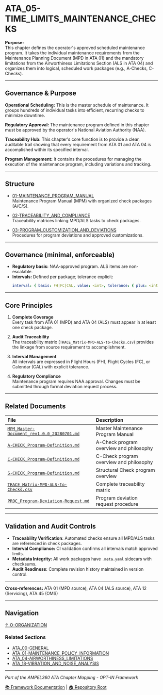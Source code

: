 # ATA_05-TIME_LIMITS_MAINTENANCE_CHECKS

**Purpose:**  
This chapter defines the operator's approved scheduled maintenance program. It takes the individual maintenance requirements from the Maintenance Planning Document (MPD in ATA 01) and the mandatory limitations from the Airworthiness Limitations Section (ALS in ATA 04) and organizes them into logical, scheduled work packages (e.g., A-Checks, C-Checks).

---

## Governance & Purpose

**Operational Scheduling:** This is the master schedule of maintenance. It groups hundreds of individual tasks into efficient, recurring checks to minimize downtime.

**Regulatory Approval:** The maintenance program defined in this chapter must be approved by the operator's National Aviation Authority (NAA).

**Traceability Hub:** This chapter's core function is to provide a clear, auditable trail showing that every requirement from ATA 01 and ATA 04 is accomplished within its specified interval.

**Program Management:** It contains the procedures for managing the execution of the maintenance program, including variations and tracking.

---

## Structure

- [01-MAINTENANCE_PROGRAM_MANUAL](01-MAINTENANCE_PROGRAM_MANUAL/)  
  Maintenance Program Manual (MPM) with organized check packages (A/C/S).

- [02-TRACEABILITY_AND_COMPLIANCE](02-TRACEABILITY_AND_COMPLIANCE/)  
  Traceability matrices linking MPD/ALS tasks to check packages.

- [03-PROGRAM_CUSTOMIZATION_AND_DEVIATIONS](03-PROGRAM_CUSTOMIZATION_AND_DEVIATIONS/)  
  Procedures for program deviations and approved customizations.

---

## Governance (minimal, enforceable)

- **Regulatory basis:** NAA-approved program. ALS items are non-escalable.
- **Intervals:** Defined per package; tolerance explicit:
  ```yaml
  interval: { basis: FH|FC|CAL, value: <int>, tolerance: { plus: <int>, minus: <int> } }
  ```

---

## Core Principles

1. **Complete Coverage**  
   Every task from ATA 01 (MPD) and ATA 04 (ALS) must appear in at least one check package.

2. **Audit Traceability**  
   The traceability matrix (`TRACE_Matrix-MPD-ALS-to-Checks.csv`) provides the linkage from source requirement to accomplishment.

3. **Interval Management**  
   All intervals are expressed in Flight Hours (FH), Flight Cycles (FC), or Calendar (CAL) with explicit tolerance.

4. **Regulatory Compliance**  
   Maintenance program requires NAA approval. Changes must be submitted through formal deviation request process.

---

## Related Documents

| File | Description |
| :--- | :--- |
| [`MPM_Master-Document_rev1.0.0_20280701.md`](01-MAINTENANCE_PROGRAM_MANUAL/MPM_Master-Document_rev1.0.0_20280701.md) | Master Maintenance Program Manual |
| [`A-CHECK_Program-Definition.md`](01-MAINTENANCE_PROGRAM_MANUAL/01-A-CHECKS/A-CHECK_Program-Definition.md) | A-Check program overview and philosophy |
| [`C-CHECK_Program-Definition.md`](01-MAINTENANCE_PROGRAM_MANUAL/02-C-CHECKS/C-CHECK_Program-Definition.md) | C-Check program overview and philosophy |
| [`S-CHECK_Program-Definition.md`](01-MAINTENANCE_PROGRAM_MANUAL/03-STRUCTURAL_CHECKS_S-CHECKS/S-CHECK_Program-Definition.md) | Structural Check program overview |
| [`TRACE_Matrix-MPD-ALS-to-Checks.csv`](02-TRACEABILITY_AND_COMPLIANCE/TRACE_Matrix-MPD-ALS-to-Checks.csv) | Complete traceability matrix |
| [`PROC_Program-Deviation-Request.md`](03-PROGRAM_CUSTOMIZATION_AND_DEVIATIONS/PROC_Program-Deviation-Request.md) | Program deviation request procedure |

---

## Validation and Audit Controls

* **Traceability Verification:** Automated checks ensure all MPD/ALS tasks are referenced in check packages.
* **Interval Compliance:** CI validation confirms all intervals match approved limits.
* **Metadata Integrity:** All work packages have `.meta.yaml` sidecars with checksums.
* **Audit Readiness:** Complete revision history maintained in version control.

---

**Cross-references:** ATA 01 (MPD source), ATA 04 (ALS source), ATA 12 (Servicing), ATA 45 (OMS)

---

## Navigation

[↑ O-ORGANIZATION](../README.md)

### Related Sections

- [ATA_00-GENERAL](../ATA_00-GENERAL/README.md)
- [ATA_01-MAINTENANCE_POLICY_INFORMATION](../ATA_01-MAINTENANCE_POLICY_INFORMATION/README.md)
- [ATA_04-AIRWORTHINESS_LIMITATIONS](../ATA_04-AIRWORTHINESS_LIMITATIONS/README.md)
- [ATA_18-VIBRATION_AND_NOISE_ANALYSIS](../ATA_18-VIBRATION_AND_NOISE_ANALYSIS/README.md)

---

*Part of the AMPEL360 ATA Chapter Mapping - OPT-IN Framework*

[📚 Framework Documentation](../../README.md) | [🏠 Repository Root](../../../README.md)
